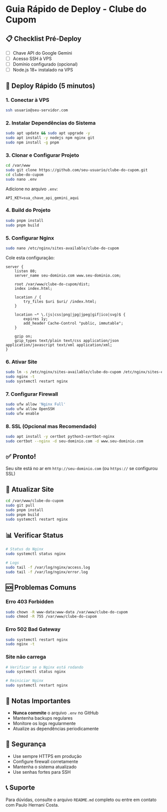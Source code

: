 # Guia Rápido de Deploy - Clube do Cupom

## 📋 Checklist Pré-Deploy

- [ ] Chave API do Google Gemini
- [ ] Acesso SSH à VPS
- [ ] Domínio configurado (opcional)
- [ ] Node.js 18+ instalado na VPS

## 🚀 Deploy Rápido (5 minutos)

### 1. Conectar à VPS

```bash
ssh usuario@seu-servidor.com
```

### 2. Instalar Dependências do Sistema

```bash
sudo apt update && sudo apt upgrade -y
sudo apt install -y nodejs npm nginx git
sudo npm install -g pnpm
```

### 3. Clonar e Configurar Projeto

```bash
cd /var/www
sudo git clone https://github.com/seu-usuario/clube-do-cupom.git
cd clube-do-cupom
sudo nano .env
```

Adicione no arquivo `.env`:
```
API_KEY=sua_chave_api_gemini_aqui
```

### 4. Build do Projeto

```bash
sudo pnpm install
sudo pnpm build
```

### 5. Configurar Nginx

```bash
sudo nano /etc/nginx/sites-available/clube-do-cupom
```

Cole esta configuração:

```nginx
server {
    listen 80;
    server_name seu-dominio.com www.seu-dominio.com;

    root /var/www/clube-do-cupom/dist;
    index index.html;

    location / {
        try_files $uri $uri/ /index.html;
    }

    location ~* \.(js|css|png|jpg|jpeg|gif|ico|svg)$ {
        expires 1y;
        add_header Cache-Control "public, immutable";
    }

    gzip on;
    gzip_types text/plain text/css application/json application/javascript text/xml application/xml;
}
```

### 6. Ativar Site

```bash
sudo ln -s /etc/nginx/sites-available/clube-do-cupom /etc/nginx/sites-enabled/
sudo nginx -t
sudo systemctl restart nginx
```

### 7. Configurar Firewall

```bash
sudo ufw allow 'Nginx Full'
sudo ufw allow OpenSSH
sudo ufw enable
```

### 8. SSL (Opcional mas Recomendado)

```bash
sudo apt install -y certbot python3-certbot-nginx
sudo certbot --nginx -d seu-dominio.com -d www.seu-dominio.com
```

## ✅ Pronto!

Seu site está no ar em `http://seu-dominio.com` (ou `https://` se configurou SSL)

## 🔄 Atualizar Site

```bash
cd /var/www/clube-do-cupom
sudo git pull
sudo pnpm install
sudo pnpm build
sudo systemctl restart nginx
```

## 📊 Verificar Status

```bash
# Status do Nginx
sudo systemctl status nginx

# Logs
sudo tail -f /var/log/nginx/access.log
sudo tail -f /var/log/nginx/error.log
```

## 🆘 Problemas Comuns

### Erro 403 Forbidden
```bash
sudo chown -R www-data:www-data /var/www/clube-do-cupom
sudo chmod -R 755 /var/www/clube-do-cupom
```

### Erro 502 Bad Gateway
```bash
sudo systemctl restart nginx
sudo nginx -t
```

### Site não carrega
```bash
# Verificar se o Nginx está rodando
sudo systemctl status nginx

# Reiniciar Nginx
sudo systemctl restart nginx
```

## 📝 Notas Importantes

- **Nunca commite** o arquivo `.env` no GitHub
- Mantenha backups regulares
- Monitore os logs regularmente
- Atualize as dependências periodicamente

## 🔐 Segurança

- Use sempre HTTPS em produção
- Configure firewall corretamente
- Mantenha o sistema atualizado
- Use senhas fortes para SSH

## 📞 Suporte

Para dúvidas, consulte o arquivo `README.md` completo ou entre em contato com Paulo Hernani Costa.
